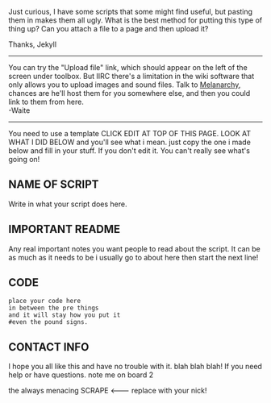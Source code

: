Just curious, I have some scripts that some might find useful, but
pasting them in makes them all ugly. What is the best method for putting
this type of thing up? Can you attach a file to a page and then upload
it?

Thanks, Jekyll

------------------------------------------------------------------------

You can try the "Upload file" link, which should appear on the left of
the screen under toolbox. But IIRC there's a limitation in the wiki
software that only allows you to upload images and sound files. Talk to
[Melanarchy](User:Mel "wikilink"), chances are he'll host them for you
somewhere else, and then you could link to them from here.  
-Waite

------------------------------------------------------------------------

You need to use a template CLICK EDIT AT TOP OF THIS PAGE. LOOK AT WHAT
I DID BELOW and you'll see what i mean. just copy the one i made below
and fill in your stuff. If you don't edit it. You can't really see
what's going on!

## NAME OF SCRIPT

Write in what your script does here.

## IMPORTANT README

Any real important notes you want people to read about the script. It
can be as much as it needs to be i usually go to about here then start
the next line!

## CODE

    place your code here
    in between the pre things
    and it will stay how you put it
    #even the pound signs.

## CONTACT INFO

I hope you all like this and have no trouble with it. blah blah blah! If
you need help or have questions. note me on board 2

the always menacing SCRAPE \<--- replace with your nick!
